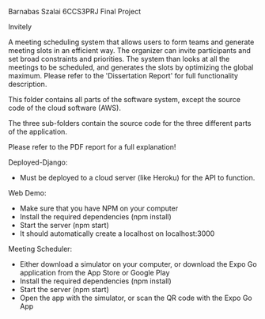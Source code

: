 Barnabas Szalai 6CCS3PRJ Final Project

Invitely

A meeting scheduling system that allows users to form teams and generate meeting slots in an efficient way. The organizer can invite participants and set broad constraints and priorities. The system than looks at all the meetings to be scheduled, and generates the slots by optimizing the global maximum. Please refer to the 'Dissertation Report' for full functionality description.


This folder contains all parts of the software system, except the source code of the cloud software (AWS).

The three sub-folders contain the source code for the three different parts of the application.

Please refer to the PDF report for a full explanation!


Deployed-Django:

- Must be deployed to a cloud server (like Heroku) for the API to function.

Web Demo:

- Make sure that you have NPM on your computer
- Install the required dependencies (npm install)
- Start the server (npm start)
- It should automatically create a localhost on localhost:3000

Meeting Scheduler:

- Either download a simulator on your computer, or download the Expo Go application from the App Store or Google Play
- Install the required dependencies (npm install)
- Start the server (npm start)
- Open the app with the simulator, or scan the QR code with the Expo Go App
